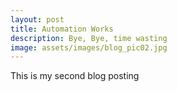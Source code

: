 ```yaml
---
layout: post
title: Automation Works
description: Bye, Bye, time wasting
image: assets/images/blog_pic02.jpg
---
```


This is my second blog posting